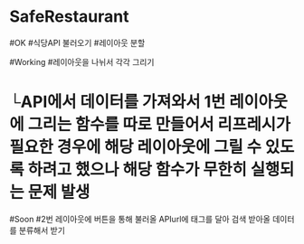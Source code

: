 # SafeRestaurant
#OK
#식당API 불러오기
#레이아웃 분할

#Working
#레이아웃을 나뉘서 각각 그리기
# └API에서 데이터를 가져와서 1번 레이아웃에 그리는 함수를 따로 만들어서 리프레시가 필요한 경우에 해당 레이아웃에 그릴 수 있도록 하려고 했으나 해당 함수가 무한히 실행되는 문제 발생
 
#Soon
#2번 레이아웃에 버튼을 통해 불러올 APIurl에 태그를 달아 검색 받아올 데이터를 분류해서 받기 
